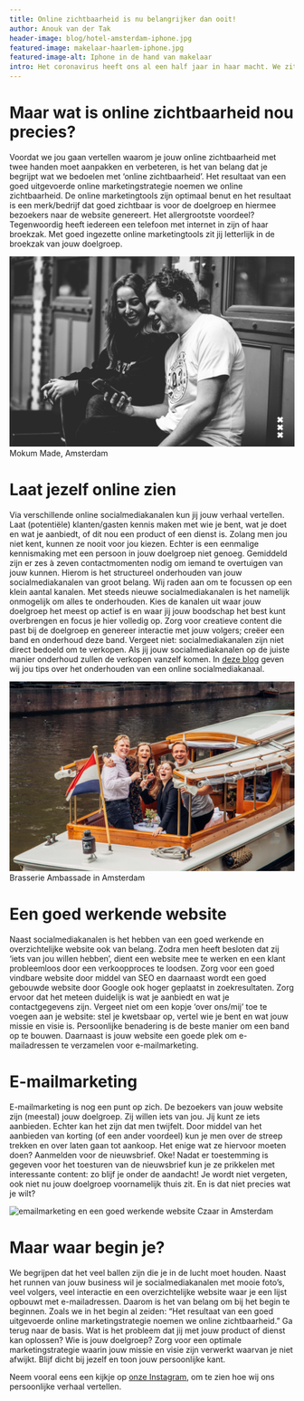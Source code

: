 ```yaml
---
title: Online zichtbaarheid is nu belangrijker dan ooit! 
author: Anouk van der Tak
header-image: blog/hotel-amsterdam-iphone.jpg
featured-image: makelaar-haarlem-iphone.jpg
featured-image-alt: Iphone in de hand van makelaar
intro: Het coronavirus heeft ons al een half jaar in haar macht. We zitten zo veel mogelijk thuis en voor spontane uitstapjes is helaas weinig ruimte. We moeten plannen. Op basis van wat maakt men plannen? Juist! Op basis van informatie die zij online vinden. Hoewel je altijd al wist dat online zichtbaarheid belangrijk is, is nu hét moment om jouw online zichtbaarheid naar een hoger level te tillen. 
---
```


# Maar wat is online zichtbaarheid nou precies?
Voordat we jou gaan vertellen waarom je jouw online zichtbaarheid met twee handen moet aanpakken en verbeteren, is het van belang dat je begrijpt wat we bedoelen met ‘online zichtbaarheid’. Het resultaat van een goed uitgevoerde online marketingstrategie noemen we online zichtbaarheid. De online marketingtools zijn optimaal benut en het resultaat is een merk/bedrijf dat goed zichtbaar is voor de doelgroep en hiermee bezoekers naar de website genereert. Het allergrootste voordeel? Tegenwoordig heeft iedereen een telefoon met internet in zijn of haar broekzak. Met goed ingezette online marketingtools zit jij letterlijk in de broekzak van jouw doelgroep.

![online zichtbaarheid op social media](/assets/images/blog/mokummade-amsterdam-foto.jpg)
Mokum Made, Amsterdam

# Laat jezelf online zien
Via verschillende online socialmediakanalen kun jij jouw verhaal vertellen. Laat (potentiële) klanten/gasten kennis maken met wie je bent, wat je doet en wat je aanbiedt, of dit nou een product of een dienst is. Zolang men jou niet kent, kunnen ze nooit voor jou kiezen. Echter is een eenmalige kennismaking met een persoon in jouw doelgroep niet genoeg. Gemiddeld zijn er zes à zeven contactmomenten nodig om iemand te overtuigen van jouw kunnen. Hierom is het structureel onderhouden van jouw socialmediakanalen van groot belang. Wij raden aan om te focussen op een klein aantal kanalen. Met steeds nieuwe socialmediakanalen is het namelijk onmogelijk om alles te onderhouden. Kies de kanalen uit waar jouw doelgroep het meest op actief is en waar jij jouw boodschap het best kunt overbrengen en focus je hier volledig op. Zorg voor creatieve content die past bij de doelgroep en genereer interactie met jouw volgers; creëer een band en onderhoud deze band. Vergeet niet: socialmediakanalen zijn niet direct bedoeld om te verkopen. Als jij jouw socialmediakanalen op de juiste manier onderhoud zullen de verkopen vanzelf komen. In [deze blog](https://fingerlicking.media/blog/van-instagramvolgers-naar-klanten-en-terug) geven wij jou tips over het onderhouden van een online socialmediakanaal. 

![Laat je persoonlijke kant zien op social media](/assets/images/blog/ambassade-boot-amsterdam.jpg)
Brasserie Ambassade in Amsterdam

# Een goed werkende website
Naast socialmediakanalen is het hebben van een goed werkende en overzichtelijke website ook van belang. Zodra men heeft besloten dat zij ‘iets van jou willen hebben’, dient een website mee te werken en een klant probleemloos door een verkoopproces te loodsen. Zorg voor een goed vindbare website door middel van SEO en daarnaast wordt een goed gebouwde website door Google ook hoger geplaatst in zoekresultaten. Zorg ervoor dat het meteen duidelijk is wat je aanbiedt en wat je contactgegevens zijn. Vergeet niet om een kopje ‘over ons/mij’ toe te voegen aan je website: stel je kwetsbaar op, vertel wie je bent en wat jouw missie en visie is. Persoonlijke benadering is de beste manier om een band op te bouwen. Daarnaast is jouw website een goede plek om e-mailadressen te verzamelen voor e-mailmarketing. 

# E-mailmarketing
E-mailmarketing is nog een punt op zich. De bezoekers van jouw website zijn (meestal) jouw doelgroep. Zij willen iets van jou. Jij kunt ze iets aanbieden. Echter kan het zijn dat men twijfelt. Door middel van het aanbieden van korting (of een ander voordeel) kun je men over de streep trekken en over laten gaan tot aankoop. Het enige wat ze hiervoor moeten doen? Aanmelden voor de nieuwsbrief. Oke! Nadat er toestemming is gegeven voor het toesturen van de nieuwsbrief kun je ze prikkelen met interessante content: zo blijf je onder de aandacht! Je wordt niet vergeten, ook niet nu jouw doelgroep voornamelijk thuis zit. En is dat niet precies wat je wilt?

![emailmarketing en een goed werkende website](/assets/images/blog/koffie-czaar-restaurant.jpg)
Czaar in Amsterdam

# Maar waar begin je?
We begrijpen dat het veel ballen zijn die je in de lucht moet houden. Naast het runnen van jouw business wil je socialmediakanalen met mooie foto’s, veel volgers, veel interactie en een overzichtelijke website waar je een lijst opbouwt met e-mailadressen. Daarom is het van belang om bij het begin te beginnen. Zoals we in het begin al zeiden: “Het resultaat van een goed uitgevoerde online marketingstrategie noemen we online zichtbaarheid.” Ga terug naar de basis. Wat is het probleem dat jij met jouw product of dienst kan oplossen? Wie is jouw doelgroep? Zorg voor een optimale marketingstrategie waarin jouw missie en visie zijn verwerkt waarvan je niet afwijkt. Blijf dicht bij jezelf en toon jouw persoonlijke kant. 

Neem vooral eens een kijkje op [onze Instagram](www.instagram.com/fingerlicking.media), om te zien hoe wij ons persoonlijke verhaal vertellen. 
